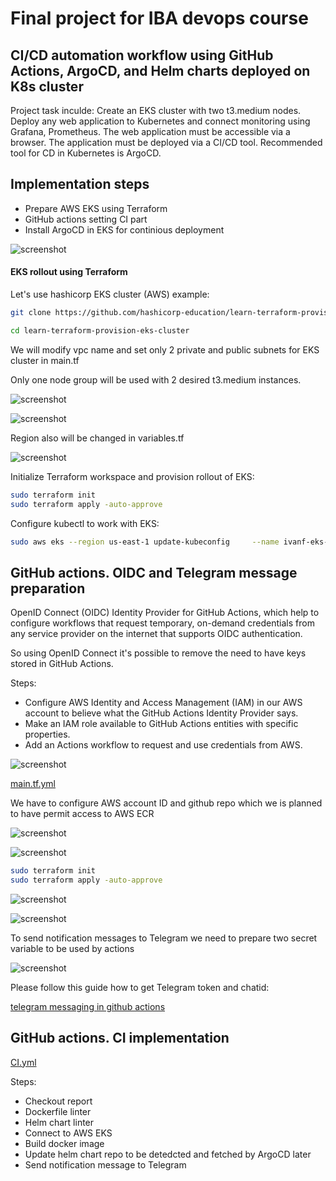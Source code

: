 # Final project for IBA devops course 


## CI/CD automation workflow using GitHub Actions, ArgoCD, and Helm charts deployed on K8s cluster

Project task inculde:
Create an EKS cluster with two t3.medium nodes. Deploy any web application to Kubernetes and connect monitoring using Grafana, Prometheus. 
The web application must be accessible via a browser. The application must be deployed via a CI/CD tool. 
Recommended tool for CD in Kubernetes is ArgoCD.

## Implementation steps

 - Prepare AWS EKS using Terraform
 - GitHub actions setting CI part
 - Install ArgoCD in EKS for continious deployment

![screenshot](./pics/flow.png)

#### EKS rollout using Terraform

Let's use hashicorp EKS cluster (AWS) example:

```bash
git clone https://github.com/hashicorp-education/learn-terraform-provision-eks-cluster

cd learn-terraform-provision-eks-cluster
```

We will modify vpc name and set only 2 private and public subnets for EKS cluster in main.tf

Only one node group will be used with 2 desired t3.medium instances.


![screenshot](./pics/maintf-1.png)

![screenshot](./pics/maintf-2.png)

Region also will be changed in variables.tf 

![screenshot](./pics/vartf.png)


Initialize Terraform workspace and provision rollout of EKS:

```bash
sudo terraform init
sudo terraform apply -auto-approve
```

Configure kubectl to work with EKS:

```bash
sudo aws eks --region us-east-1 update-kubeconfig     --name ivanf-eks-training
```

## GitHub actions. OIDC and Telegram message preparation


OpenID Connect (OIDC) Identity Provider for GitHub Actions, which help to configure workflows that request temporary, on-demand credentials from any service provider on the internet that supports OIDC authentication.

So using OpenID Connect it's possible to remove the need to have keys stored in GitHub Actions.

Steps:

 - Configure AWS Identity and Access Management (IAM) in our AWS account to believe what the GitHub Actions Identity Provider says.
 - Make an IAM role available to GitHub Actions entities with specific properties.
 - Add an Actions workflow to request and use credentials from AWS.
 
![screenshot](./pics/OIDC.png)

[main.tf.yml](https://github.com/voyager1122/IBA-DEVOPS-PROJECT/blob/main/terraform-openid/main.tf)


We have to configure AWS account ID and github repo which we is planned to have permit access to AWS ECR

![screenshot](./pics/oidc-1.png)

![screenshot](./pics/oidc-2.png)

```bash
sudo terraform init
sudo terraform apply -auto-approve
```

![screenshot](./pics/oidc-aws-iam.png)

![screenshot](./pics/oidc-aws-ecr.png)



To send notification messages to Telegram we need to prepare two secret variable to be used by actions

![screenshot](./pics/tgsecrets.png)

Please follow this guide how to get Telegram token and chatid:

[telegram messaging in github actions](https://github.com/appleboy/telegram-action)


## GitHub actions. CI implementation

[CI.yml](https://github.com/voyager1122/IBA-DEVOPS-PROJECT/.github/workflows/main.yml)


Steps:
 - Checkout report
 - Dockerfile linter
 - Helm chart linter
 - Connect to AWS EKS
 - Build docker image
 - Update helm chart repo to be detedcted and fetched by ArgoCD later 
 - Send notification message to Telegram
 
 
 